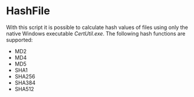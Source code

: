 # HashFile

With this script it is possible to calculate hash values of files using only the native Windows executable _CertUtil.exe_. The following hash functions are supported:

* MD2
* MD4
* MD5
* SHA1
* SHA256
* SHA384
* SHA512
